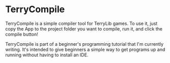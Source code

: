 # TerryCompile

TerryCompile is a simple compiler tool for TerryLib games. To use it, just copy the App to the project folder you want to compile, run it, and click the compile button!

TerryCompile is part of a beginner's programming tutorial that I'm currently writing. It's intended to give beginners a simple way to get programs up and running without having to install an IDE.
